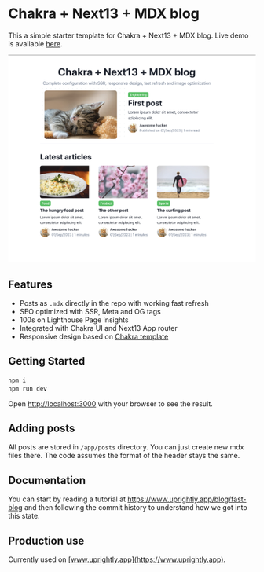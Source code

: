 # Chakra + Next13 + MDX blog
This a simple starter template for Chakra + Next13 + MDX blog. Live demo is available [here](https://chakra-next-blog-starter.vercel.app/).

![Blog screenshot](/public/blog.png?raw=True "Blog")

## Features
* Posts as `.mdx` directly in the repo with working fast refresh
* SEO optimized with SSR, Meta and OG tags
* 100s on Lighthouse Page insights
* Integrated with Chakra UI and Next13 App router
* Responsive design based on [Chakra template](https://chakra-templates.dev/blog/blog-article-list)

## Getting Started

```bash
npm i
npm run dev
```

Open [http://localhost:3000](http://localhost:3000) with your browser to see the result.

## Adding posts
All posts are stored in `/app/posts` directory. You can just create new mdx files there. The code assumes the format of the header stays the same.

##  Documentation
You can start by reading a tutorial at https://www.uprightly.app/blog/fast-blog and then following the commit history to understand how we got into this state.

## Production use
Currently used on [www.uprightly.app](https://www.uprightly.app).